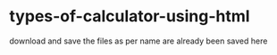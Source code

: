 # types-of-calculator-using-html
download and save the files as per name are already been saved here

